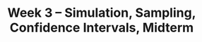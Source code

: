 ---
title: Week 3 – Simulation, Sampling, Confidence Intervals, Midterm
weekNumber: 3
days:
    - date: 2025-07-14
      events:
        - name: LEC 8
          type: lecture
          title: Simulation
          url: http://datahub.ucsd.edu/user-redirect/git-sync?repo=https://github.com/dsc-courses/dsc10-2025-su&subPath=lectures/lec08/lec08.ipynb
          html: resources/lectures/lec08/lec08.html
          podcast:
          # readings:
          #   - name: BPD 1-6
          #     url: https://notes.dsc10.com/01-getting_started/tools.html
        - name: QUIZ 2
          type: quiz
          title: Quiz 2 covers Lectures 4-7

    - date: 2025-07-15
      events:
        - name: LEC 9
          type: lecture
          title: Distributions and Sampling Continued, Bootstrapping and Confidence
          # url: http://datahub.ucsd.edu/user-redirect/git-sync?repo=https://github.com/dsc-courses/dsc10-2025-sp&subPath=lectures/lec09/lec09.ipynb
          # html: resources/lectures/lec09/lec09.html
          podcast:
          # readings:
          #   - name: BPD 1-6
          #     url: https://notes.dsc10.com/01-getting_started/tools.html
        - name: LAB 3
          type: lab
          title: DataFrames, Control Flow, and Probability
          url: http://datahub.ucsd.edu/user-redirect/git-sync?repo=https://github.com/dsc-courses/dsc10-2025-su&subPath=labs/lab3/lab3.ipynb

    - date: 2025-07-16
      events:
        - name: LEC 10
          type: lecture
          title: Confidence Intervals, Center and Spread, Midterm Review
          # url: http://datahub.ucsd.edu/user-redirect/git-sync?repo=https://github.com/dsc-courses/dsc10-2025-sp&subPath=lectures/lec10/lec10.ipynb
          # html: resources/lectures/lec10/lec10.html
          podcast:
          # readings:
          #   - name: BPD 1-6
          #     url: https://notes.dsc10.com/01-getting_started/tools.html
        - name: HW 3
          type: hw
          title: DataFrames, Control Flow, and Probability
          url: http://datahub.ucsd.edu/user-redirect/git-sync?repo=https://github.com/dsc-courses/dsc10-2025-su&subPath=homeworks/hw3/hw3.ipynb

    - date: 2025-07-18
      events:
        - name: EXAM
          type: exam
          title: <b>Midterm Exam covers Lectures 1-8</b>
        - name: LAB 4
          type: lab
          title: Simulation, Sampling, Bootstrapping
          url: http://datahub.ucsd.edu/user-redirect/git-sync?repo=https://github.com/dsc-courses/dsc10-2025-su&subPath=labs/lab4/lab4.ipynb
---